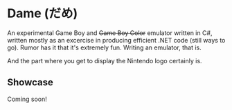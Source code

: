 # Dame (だめ)
An experimental Game Boy and ~~Game Boy Color~~ emulator written in C#, written mostly as an excercise in producing efficient .NET code (still ways to go). Rumor has it that it's extremely fun. Writing an emulator, that is.

And the part where you get to display the Nintendo logo certainly is.

## Showcase

Coming soon!
